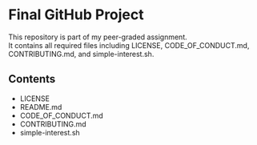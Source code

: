 # Final GitHub Project

This repository is part of my peer-graded assignment.  
It contains all required files including LICENSE, CODE_OF_CONDUCT.md, CONTRIBUTING.md, and simple-interest.sh.  

## Contents
- LICENSE
- README.md
- CODE_OF_CONDUCT.md
- CONTRIBUTING.md
- simple-interest.sh
